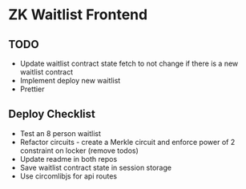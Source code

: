 # ZK Waitlist Frontend

## TODO

- Update waitlist contract state fetch to not change if there is a new waitlist contract
- Implement deploy new waitlist
- Prettier

## Deploy Checklist

- Test an 8 person waitlist
- Refactor circuits - create a Merkle circuit and enforce power of 2 constraint on locker (remove todos)
- Update readme in both repos
- Save waitlist contract state in session storage
- Use circomlibjs for api routes
